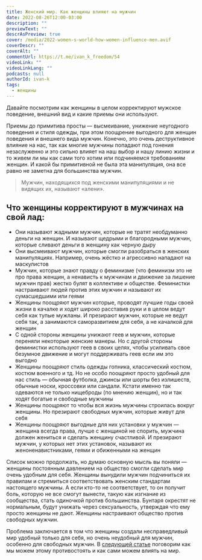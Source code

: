 ```yaml
---
title: Женский мир. Как женщины влияют на мужчин
date: 2022-08-26T12:00-03:00
description: ""
previewText: ""
descrAsPreview: true
cover: /media/2022-women-s-world-how-women-influence-men.avif
coverDescr: ""
coverAlt: ""
commentUrl: https://t.me/ivan_k_freedom/54
videoLink: ""
videoLinkLang: ""
podcasts: null
authorId: ivan-k
tags:
  - женщины
---
```


Давайте посмотрим как женщины в целом корректируют мужское поведение, внешний вид и какие приемы они используют.

Приемы до примитива просты — высмеивание, унижение неугодного поведения и стиля одежды, при этом поощрение выгодного для женщин поведения и внешнего вида мужчин. Конечно, это очень деструктивное влияние на нас, так как многие мужчины попадают под гонения незаслуженно и это сильно влияет на наш выбор и нашу линию жизни и то живем ли мы как сами того хотим или подчиняемся требованиям женщин. И какой бы примитивной не была эта манипуляция, она все равно не заметна для большинства мужчин.

> Мужчин, находящихся под женскими манипуляциями и не видящих их, называют «алени».

## Что женщины корректируют в мужчинах на свой лад:

- Они называют жадными мужчин, которые не тратят необдуманно деньги на женщин. И называют щедрыми и благородными мужчин, которые сливают деньги в женщину как черную дыру
- Они высмеивают мужчин, которые смогли разобраться в женских манипуляциях. Например, очень жёстко и агрессивно нападают на маскулистов
- Мужчин, которые знают правду о феминизме (что феминизм это не про права женщин, а ненависть к мужчинам и движение за лишение мужчин прав) жестко булят в коллективе и обществе. Феминистки настраивают людей против этих мужчин и называют их сумасшедшими или геями
- Женщины поощряют мужчин которые, проводят лучшие годы своей жизни в качалке и ходят широко расставив руки и в целом ведут себя как тупые мужланы. И презирают мужчин, которые не ведут себя так, а занимаются саморазвитием для себя, а не качалкой для женщин
- С одной стороны женщины унижают геев и мужчин, которые переняли некоторые женские манеры. Но с другой стороны феминистки используют геев в своих целях, чтобы усиливать свое безумное движение и могут поддерживать геев если им это выгодно
- Женщины поощряют стиль одежды гопника, классический костюм, костюм военного и тд. Но не особо поощряют просто удобный для нас стиль — обычная футболка, джинсы или шорты без излишеств, обычные носки, кроссовки или сандали. Кстати именно так одеваются не только нищеброды (по мнению женщин), но и так ходят богатые и свободные мужчины
- Женщины поощряют то чтобы вся жизнь мужчины строилась вокруг женщины. Но презирают свободных мужчин, которые живут для себя
- Женщины поощряют выгодные для них установки у мужчин — женщина всегда права, лучше с женщиной не спорить, мужчина должен жениться и сделать женщину счастливой. И презирают мужчин, у которых нет этих установок, называют их женоненавистниками, геями и обиженными на женщин

Список можно продолжать, но думаю основную мысль вы поняли — женщины постоянным давлением на общество смогли сделать мир очень удобным для себя. Женщины вынудили мужчин подчиниться их правилам и стремиться соответствовать женским стандартам настоящего мужчины. А если кто-то не соответствует, то он получит боль, которую не все смогут вынести, такую как изгнание из сообщества, стать одиночкой против большинства. Бунтаря окрестят не нормальным, будут унижать через сексуальность, утверждая что ему просто женщины не дают. Женщины настраивают общество против свободных мужчин.

Проблема заключается в том что женщины создали несправедливый мир удобный только для себя, но очень неудобный для мужчин, особенно для свободных мужчин. В [следующей статье](2022-fixing-women-s-world) поговорим как мы можем этому противостоять и как сами можем влиять на мир.
